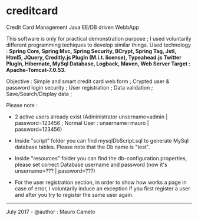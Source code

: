 # creditcard
Credit Card Management Java EE/DB driven WebbApp 

This software is only for practical demonstration purpose ; I used voluntarily different programming techiques to develop similar
things. Used technology  : <strong>Spring Core, Spring Mvc, Spring Security, BCrypt, Spring Tag, Jstl, Html5, JQuery, Creditly.js PlugIn (M.i.t. license), Typeahead.js Twitter PlugIn, Hibernate, MySql Database, Logback, Maven, Web Server Target : Apache-Tomcat-7.0.53.</strong>

Objective : Simple and smart credit card web form ; Crypted user & password login security ; User registration ; Data validation ; Save/Search/Display data ;

Please note :

- 2 active users already exist (Administrator unsername=admin | password=123456 ; Normal User : unsername=mauro | password=123456)

- Inside "script" folder you can find mysqlDbScript.sql to generate MySql database tables. Please note that the Db name is "test".

- Inside "resources" folder you can find the db-configuration.properties, please set correct Database username and password
(now it's unsername=??? | password=???)

- For the user registration section, in order to show how works a page in case of error, I voluntarily induce an exception
if you first register a user and after you try to register the same user again.
__________________________________
July 2017 - @author : Mauro Camelo
